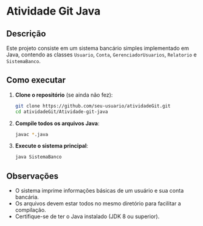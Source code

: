 # Atividade Git Java

## Descrição

Este projeto consiste em um sistema bancário simples implementado em Java, contendo as classes `Usuario`, `Conta`, `GerenciadorUsuarios`, `Relatorio` e `SistemaBanco`.

## Como executar

1. **Clone o repositório** (se ainda não fez):

   ```bash
   git clone https://github.com/seu-usuario/atividadeGit.git
   cd atividadeGit/Atividade-git-java
   ```

2. **Compile todos os arquivos Java**:

   ```bash
   javac *.java
   ```

3. **Execute o sistema principal**:

   ```bash
   java SistemaBanco
   ```

## Observações

- O sistema imprime informações básicas de um usuário e sua conta bancária.
- Os arquivos devem estar todos no mesmo diretório para facilitar a compilação.
- Certifique-se de ter o Java instalado (JDK 8 ou superior).

